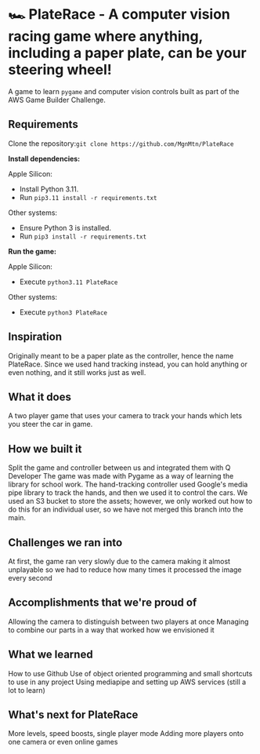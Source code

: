 # 🏎️ PlateRace - A computer vision racing game where anything, including a paper plate, can be your steering wheel!

A game to learn `pygame` and computer vision controls built as part of the AWS Game Builder Challenge.

## Requirements
Clone the repository:`git clone https://github.com/MgnMtn/PlateRace`

**Install dependencies:**

Apple Silicon:
 - Install Python 3.11.
 - Run `pip3.11 install -r requirements.txt`

Other systems:
 - Ensure Python 3 is installed.
 - Run `pip3 install -r requirements.txt`

**Run the game:**

Apple Silicon:
 - Execute `python3.11 PlateRace`

Other systems:
 - Execute `python3 PlateRace`

## Inspiration
Originally meant to be a paper plate as the controller, hence the name PlateRace. Since we used hand tracking instead, you can hold anything or even nothing, and it still works just as well.

## What it does
A two player game that uses your camera to track your hands which lets you steer the car in game.

## How we built it
Split the game and controller between us and integrated them with Q Developer
The game was made with Pygame as a way of learning the library for school work.
The hand-tracking controller used Google's media pipe library to track the hands, and then we used it to control the cars. We used an S3 bucket to store the assets; however, we only worked out how to do this for an individual user, so we have not merged this branch into the main.

## Challenges we ran into
At first, the game ran very slowly due to the camera making it almost unplayable so we had to reduce how many times it processed the image every second

## Accomplishments that we're proud of
Allowing the camera to distinguish between two players at once
Managing to combine our parts in a way that worked how we envisioned it

## What we learned
How to use Github
Use of object oriented programming and small shortcuts to use in any project
Using mediapipe and setting up AWS services (still a lot to learn)

## What's next for PlateRace
More levels, speed boosts, single player mode
Adding more players onto one camera or even online games
